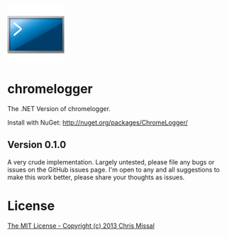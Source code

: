 ![logo](/src/ChromeLogger/icon128.png)

# chromelogger

The .NET Version of chromelogger.

Install with NuGet: http://nuget.org/packages/ChromeLogger/

## Version 0.1.0

A very crude implementation. Largely untested, please file any bugs or issues
on the GitHub issues page. I'm open to any and all suggestions to make this
work better, please share your thoughts as issues.

# License

[The MIT License - Copyright (c) 2013 Chris Missal](/license.txt)
